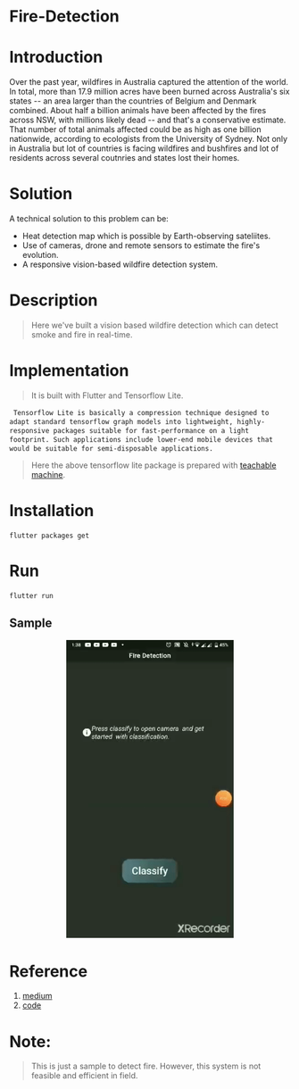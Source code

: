 # Fire-Detection

# Introduction

Over the past year, wildfires in Australia captured the attention of the world. In total, more than 17.9 million acres have been burned across Australia's six states -- an area larger than the countries of Belgium and Denmark combined. About half a billion animals have been affected by the fires across NSW, with millions likely dead -- and that's a conservative estimate. That number of total animals affected could be as high as one billion nationwide, according to ecologists from the University of Sydney. Not only in Australia but lot of countries is facing wildfires and bushfires and lot of residents across several coutnries and states lost their homes.

# Solution

A technical solution to this problem can be:
- Heat detection map which is possible by Earth-observing sateliites.
- Use of cameras, drone and remote sensors to estimate the fire's evolution.
- A responsive vision-based wildfire detection system.

# Description

> Here we've built a vision based wildfire detection  which can detect smoke and fire in real-time.

# Implementation

> It is built with Flutter and Tensorflow Lite.

     Tensorflow Lite is basically a compression technique designed to adapt standard tensorflow graph models into lightweight, highly-responsive packages suitable for fast-performance on a light footprint. Such applications include lower-end mobile devices that would be suitable for semi-disposable applications.

> Here the above tensorflow lite package is prepared with [teachable machine](https://teachablemachine.withgoogle.com/train/image).

# Installation 
``` 
flutter packages get
```
# Run
```
flutter run
```
## Sample
<p align="center">
  <img src="sample/samples.gif" width="300" title="Sample 1">
</p>

# Reference
1. [medium](https://medium.com/innovation-incubator/real-time-image-classification-on-android-using-flutter-tflite-2674f03caf0f)
2. [code](https://github.com/kr1210/Flutter-Real-Time-Image-Classification)

# Note:
> This is just a sample to detect fire. However, this system is not feasible and efficient in field.
